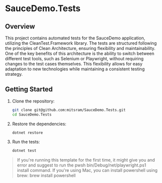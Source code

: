 # SauceDemo.Tests

## Overview

This project contains automated tests for the SauceDemo application, utilizing the CleanTest.Framework library. The tests are structured following the principles of Clean Architecture, ensuring flexibility and maintainability. One of the key benefits of this architecture is the ability to switch between different test tools, such as Selenium or Playwright, without requiring changes to the test cases themselves. This flexibility allows for easy adaptation to new technologies while maintaining a consistent testing strategy.

## Getting Started
1. Clone the repository:
   ```bash
   git clone git@github.com:mitsram/SauceDemo.Tests.git
   cd SauceDemo.Tests
   ```

2. Restore the dependencies:
   ```bash
   dotnet restore
   ```

3. Run the tests:
   ```bash
   dotnet test
   ```

> If you're running this template for the first time, it might give you and error and suggest to run the pwsh bin/Debug/net<version>/playwright.ps1 install command. If you're using Mac, you can install powershell using brew: brew install powershell
